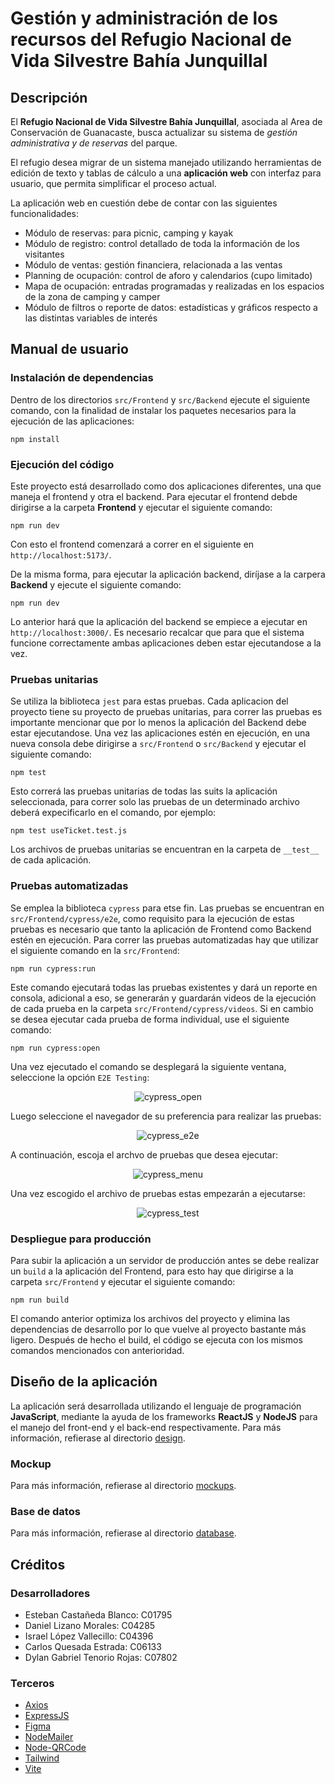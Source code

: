# Gestión y administración de los recursos del Refugio Nacional de Vida Silvestre Bahía Junquillal

## Descripción

El **Refugio Nacional de Vida Silvestre Bahía Junquillal**, asociada al Area de Conservación de Guanacaste, busca actualizar su sistema de *gestión administrativa y de reservas* del parque. 

El refugio desea migrar de un sistema manejado utilizando herramientas de edición de texto y tablas de cálculo a una **aplicación web** con interfaz para usuario, que permita simplificar el proceso actual.

La aplicación web en cuestión debe de contar con las siguientes funcionalidades:

* Módulo de reservas: para picnic, camping y kayak
* Módulo de registro: control detallado de toda la información de los visitantes
* Módulo de ventas: gestión financiera, relacionada a las ventas
* Planning de ocupación: control de aforo y calendarios (cupo limitado)
* Mapa de ocupación: entradas programadas y realizadas en los espacios de la zona de camping y camper
* Módulo de filtros o reporte de datos: estadísticas y gráficos respecto a las distintas variables de interés

## Manual de usuario

### Instalación de dependencias

Dentro de los directorios ```src/Frontend``` y ```src/Backend``` ejecute el siguiente comando, con la finalidad de instalar los paquetes necesarios para la ejecución de las aplicaciones:

```
npm install
```

### Ejecución del código

Este proyecto está desarrollado como dos aplicaciones diferentes, una que maneja el frontend y otra el backend. Para ejecutar el frontend debde dirigirse a la carpeta **Frontend** y ejecutar el siguiente comando:

```
npm run dev
```

Con esto el frontend comenzará a correr en el siguiente en ```http://localhost:5173/```.

De la misma forma, para ejecutar la aplicación backend, diríjase a la carpera **Backend** y ejecute el siguiente comando:

```
npm run dev
```

Lo anterior hará que la aplicación del backend se empiece a ejecutar en ```http://localhost:3000/```. Es necesario recalcar que para que el sistema funcione correctamente ambas aplicaciones deben estar ejecutandose a la vez.

### Pruebas unitarias

Se utiliza la biblioteca ```jest``` para estas pruebas. Cada aplicacion del proyecto tiene su proyecto de pruebas unitarias, para correr las pruebas es importante mencionar que por lo menos la aplicación del Backend debe estar ejecutandose. Una vez las aplicaciones estén en ejecución, en una nueva consola debe dirigirse a ```src/Frontend``` o ```src/Backend``` y ejecutar el siguiente comando:

```
npm test
```

Esto correrá las pruebas unitarias de todas las suits la aplicación seleccionada, para correr solo las pruebas de un determinado archivo deberá expecificarlo en el comando, por ejemplo:

```
npm test useTicket.test.js
```
Los archivos de pruebas unitarias se encuentran en la carpeta de ```__test__``` de cada aplicación.

### Pruebas automatizadas 

Se emplea la biblioteca ```cypress``` para etse fin. Las pruebas se encuentran en ```src/Frontend/cypress/e2e```, como requisito para la ejecución de estas pruebas es necesario que tanto la aplicación de Frontend como Backend estén en ejecución. Para correr las pruebas automatizadas hay que utilizar el siguiente comando en la ```src/Frontend```:

```
npm run cypress:run
```
Este comando ejecutará todas las pruebas existentes y dará un reporte en consola, adicional a eso, se generarán y guardarán videos de la ejecución de cada prueba en la carpeta ```src/Frontend/cypress/videos```. Si en cambio se desea ejecutar cada prueba de forma individual, use el siguiente comando:

```
npm run cypress:open
```

Una vez ejecutado el comando se desplegará la siguiente ventana, seleccione la opción ```E2E Testing```:
<div style="text-align:center">
  <img src="src/Frontend/public/cypress_open.png" alt="cypress_open">
</div>

Luego seleccione el navegador de su preferencia para realizar las pruebas:
<div style="text-align:center">
  <img src="src/Frontend/public/cypress_e2e.png" alt="cypress_e2e">
</div>

A continuación, escoja el archvo de pruebas que desea ejecutar:
<div style="text-align:center">
  <img src="src/Frontend/public/cypress_menu.png" alt="cypress_menu">
</div>

Una vez escogido el archivo de pruebas estas empezarán a ejecutarse:
<div style="text-align:center">
  <img src="src/Frontend/public/cypress_test.png" alt="cypress_test">
</div>

### Despliegue para producción

Para subir la aplicación a un servidor de producción antes se debe realizar un ```build``` a la aplicación del Frontend, para esto hay que dirigirse a la carpeta ```src/Frontend``` y ejecutar el siguiente comando:
```
npm run build
```
El comando anterior optimiza los archivos del proyecto y elimina las dependencias de desarrollo por lo que vuelve al proyecto bastante más ligero. Después de hecho el build, el código se ejecuta con los mismos comandos mencionados con anterioridad.


## Diseño de la aplicación

La aplicación será desarrollada utilizando el lenguaje de programación **JavaScript**, mediante la ayuda de los frameworks **ReactJS** y **NodeJS** para el manejo del front-end y el back-end respectivamente. Para más información, refierase al directorio [design](design/README.md).

### Mockup

Para más información, refierase al directorio [mockups](design/mockups/).

### Base de datos

Para más información, refierase al directorio [database](design/database/).

## Créditos

### Desarrolladores

* Esteban Castañeda Blanco: C01795
* Daniel Lizano Morales: C04285
* Israel López Vallecillo: C04396
* Carlos Quesada Estrada: C06133
* Dylan Gabriel Tenorio Rojas: C07802

### Terceros

* [Axios](https://axios-http.com/)
* [ExpressJS](https://expressjs.com)
* [Figma](https://www.figma.com/)
* [NodeMailer](https://nodemailer.com/about/)
* [Node-QRCode](https://github.com/soldair/node-qrcode)
* [Tailwind](https://tailwindcss.com/)
* [Vite](https://vitejs.dev/)
